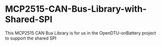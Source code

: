 # MCP2515-CAN-Bus-Library-with-Shared-SPI
This MCP2515 CAN Bus Library is for us in the OpenDTU-onBattery project to support the shared SPI
